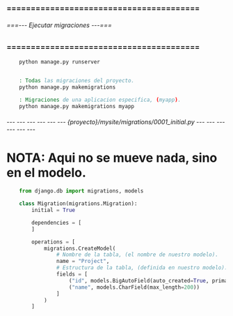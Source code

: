### ======================================== ###
###### ===--- Ejecutar migraciones ---=== ######
### ======================================== ###

<!-- Ahora ejecutamos el servidor, (o lo refrescamos). -->

```bat
	python manage.py runserver
```

<!-- Para ejecutar las migraciones. -->

```bat
	
	: Todas las migraciones del proyecto.
	python manage.py makemigrations

	: Migraciones de una aplicacion especifica, (myapp).
	python manage.py makemigrations myapp
```

###### --- --- --- --- --- --- {proyecto}/mysite/migrations/0001_initial.py --- --- --- --- --- --- ######

<!-- Podemos ver la migracion que se a creado y ejecutado. -->

# NOTA: Aqui no se mueve nada, sino en el modelo.

```py
	from django.db import migrations, models

	class Migration(migrations.Migration):
		initial = True

		dependencies = [
		]

		operations = [
			migrations.CreateModel(
				# Nombre de la tabla, (el nombre de nuestro modelo).
				name = "Project", 
				# Estructura de la tabla, (definida en nuestro modelo).
				fields = [
					("id", models.BigAutoField(auto_created=True, primary=True)), 
					("name", models.CharField(max_length=200))
				]
			)
		]
```